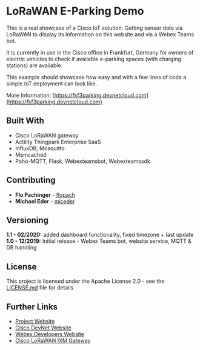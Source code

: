 # LoRaWAN E-Parking Demo

This is a real showcase of a Cisco IoT solution: Getting sensor data via LoRaWAN to display its information on this website and via a Webex Teams bot.

It is currently in use in the Cisco office in Frankfurt, Germany for owners of electric vehicles to check if available e-parking spaces (with charging stations) are available.

This example should showcase how easy and with a few lines of code a simple IoT deployment can look like.

More Information: [https://fkf3parking.devnetcloud.com](https://fkf3parking.devnetcloud.com)

## Built With

* Cisco LoRaWAN gateway
* Actility Thingpark Enterprise SaaS
* InfluxDB, Mosquitto
* Memcached
* Paho-MQTT, Flask, Webexteamsbot, Webexteamssdk

## Contributing

* **Flo Pachinger** - [flopach](https://github.com/flopach)
* **Michael Eder** - [miceder](https://github.com/miceder)

## Versioning

**1.1 - 02/2020:** added dashboard functionality, fixed timezone + last update
**1.0 - 12/2019:** Initial release - Webex Teams bot, website service, MQTT & DB handling

## License

This project is licensed under the Apache License 2.0 - see the [LICENSE.md](LICENSE.md) file for details

## Further Links

* [Project Website](https://fkf3parking.devnetcloud.com/)
* [Cisco DevNet Website](https://developer.cisco.com)
* [Webex Developers Website](https://developer.webex.com)
* [Cisco LoRaWAN IXM Gateway](https://www.cisco.com/c/en/us/products/collateral/se/internet-of-things/datasheet-c78-737307.html)
